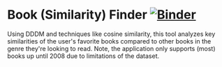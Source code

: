 # Book (Similarity) Finder [![Binder](https://mybinder.org/badge_logo.svg)](https://mybinder.org/v2/gh/tomasciar/book-finder/main?labpath=app.ipynb)
Using DDDM and techniques like cosine similarity, this tool analyzes key similarities of the user's favorite books compared to other books in the genre they're looking to read. Note, the application only supports (most) books up until 2008 due to limitations of the dataset.

